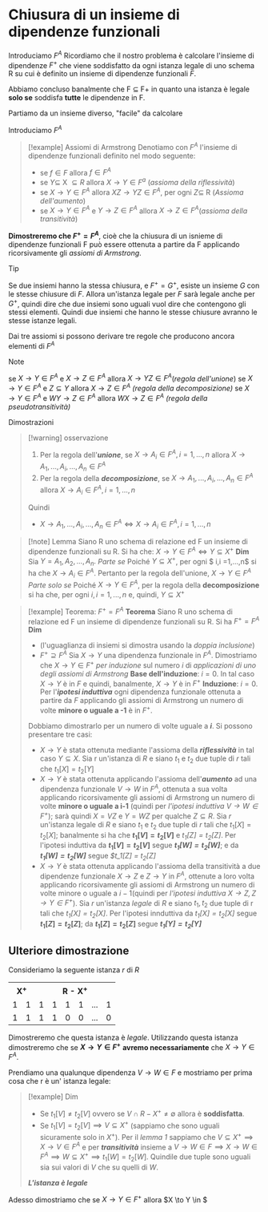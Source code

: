 # Chiusura di un insieme di dipendenze funzionali
Introduciamo $F^A$
Ricordiamo che il nostro problema è calcolare l'insieme di dipendenze $F^+$ che viene soddisfatto da ogni istanza legale di uno schema R su cui è definito un insieme di dipendenze funzionali $F$.

Abbiamo concluso banalmente che F $\subseteq$ F+ in quanto una istanza è legale **solo se** soddisfa **tutte** le dipendenze in F.

Partiamo da un insieme diverso, "facile" da calcolare

Introduciamo $F^A$
>[!example] Assiomi di Armstrong
>Denotiamo con $F^A$ l'insieme di dipendenze funzionali definito nel modo seguente:
>- se $f \in F$ allora $f\in F^A$
>- se $Y\subseteq$ X $\subseteq R$ allora $X\to Y \in F^a$ (*assioma della riflessività*)
>- se $X\to Y \in F^A$ allora $XZ \to YZ \in F^A$, per ogni $Z \subseteq$ R (*Assioma dell'aumento*)
>- se $X \to Y \in F^A$ e $Y \to Z \in F^A$ allora $X \to Z \in F^A$(*assioma della transitività*)

**Dimostreremo che $F^+ = F^A$**, cioè che la chiusura di un isnieme di dipendenze funzionali F può essere ottenuta a partire da F applicando ricorsivamente gli *assiomi di Armstrong*.

>[!tip]
Se due insiemi hanno la stessa chiusura, e $F^+ = G^+$, esiste un insieme $G$ con le stesse chiusure di $F$. Allora un'istanza legale per $F$ sarà legale anche per $G^+$, quindi dire che due insiemi sono uguali vuol dire che contengono gli stessi elementi. Quindi due insiemi che hanno le stesse chiusure avranno le stesse istanze legali.

Dai tre assiomi si possono derivare tre regole che producono ancora elementi di $F^A$
>[!note]
>se $X \to Y \in F^A$ e $X \to Z \in F^A$ allora $X \to YZ \in F^A$(*regola dell'unione*)
>se $X \to Y \in F^A$ e $Z \subseteq Y$ allora $X \to Z \in F^A$ *(regola della decomposizione)*
>se $X \to Y \in F^A$ e $WY \to Z \in F^A$ allora $WX  \to Z \in F^A$   *(regola della pseudotransitività)*

Dimostrazioni

>[!warning] osservazione
>1) Per la regola dell'***unione***, se $X \to A_i \in F^A, i=1,...,n$ allora $X \to A_1,...,A_i,...,A_n \in F^A$
>2) Per la regola della ***decomposizione***, se $X \to A_1, ..., A_i, ..., A_n \in F^A$ allora $X \to A_i \in F^A, i=1,...,n$
>
>Quindi
>- $X \to A_1, ..., A_i, ..., A_n \in F^A \iff X \to A_i \in F^A, i=1,...,n$

>[!note] Lemma
>Siano R uno schema di relazione ed F un insieme di dipendenze funzionali su R. Si ha che:
>$X \to Y \in F^A \iff Y \subseteq X^+$
>**Dim**
>Sia $Y = A_1, A_2, ..., A_n.$
> *Parte se*
> Poiché $Y \subseteq X^+$, per ogni $ i,i =1,...,n$ si ha che $X \to A_i \in F^A.$
> Pertanto per la regola dell'unione, $X\to Y \in F^A$
> *Parte solo se*
> Poiché $X \to Y \in F^A$, per la regola della **decomposizione** si ha che, per ogni $i, i = 1,...,n$ e, quindi, $Y \subseteq X^+$

>[!example] Teorema: $F^+ = F^A$
> **Teorema** Siano R uno schema di relazione ed F un insieme di dipendenze funzionali su R. Si ha $F^+ = F^A$
> **Dim** 
> - (l'uguaglianza di insiemi si dimostra usando la *doppia inclusione*)
> - $F^+ \supseteq F^A$ Sia $X \to Y$ una dipendenza funzionale in $F^A$. Dimostriamo che $X \to Y \in F^+$ *per induzione* sul numero *i* di *applicazioni di uno degli assiomi di Armstrong*
> **Base dell'induzione**: $i = 0$. In tal caso $X \to Y$ è in $F$ e quindi, banalmente, $X \to Y$ è in $F^+$
> **Induzione**: $i = 0$. Per l'***ipotesi induttiva*** ogni dipendenza funzionale ottenuta a partire da $F$ applicando gli assiomi di Armstrong  un numero di volte **minore o uguale a -1** è in $F^+$. 
> 
> Dobbiamo dimostrarlo per un numero di volte uguale a ***i***. Si possono presentare tre casi:
> - $X \to Y$ è stata ottenuta mediante l'assioma della ***riflessività*** in tal caso $Y \subseteq X$. Sia r un'istanza di $R$ e siano $t_1$ e $t_2$ due tuple di $r$ tali che $t_1[X] = t_2[Y]$
> - $X \to Y$ è stata ottenuta applicando l'assioma dell'***aumento*** ad una dipendenza funzionale $V \to W$ in $F^A$, ottenuta a sua volta applicando ricorsivamente gli assiomi di Armstrong un numero di volte **minore o uguale a i-1** (quindi per *l'ipotesi induttiva $V \to W \in F^+$*); sarà quindi $X = VZ$ e $Y = WZ$ per qualche $Z \subseteq R$. 
>  Sia $r$ un'istanza legale di $R$ e siano $t_1$ e $t_2$ due tuple di $r$ tali che $t_1[X] = t_2[X]$; 
>  banalmente si ha che **$t_1[V] = t_2[V]$** e *$t_1[Z] = t_2[Z]$*. Per l'ipotesi induttiva da **$t_1[V] = t_2[V]$** segue ***$t_1[W] = t_2[W]$***; e da ***$t_1[W] = t_2[W]$*** segue  *$t_1[Z] = $t_2[Z]$*
>  - $X \to Y$ è stata ottenuta applicando l'assioma della transitività a due dipendenze funzionale $X \to Z$ e $Z \to Y$ in $F^A$, ottenute a loro volta applicando ricorsivamente gli assiomi di Armstrong un numero di volte minore o uguale a $i -1$(quindi per *l'ipotesi induttiva $X \to Z, Z \to Y \in F^+$*). Sia $r$ un'istanza *legale* di $R$ e siano $t_1,t_2$ due tuple di r tali che *$t_1[X] = t_2[X]$*. Per l'ipotesi innduttiva da *$t_1[X] = t_2[X]$* segue **$t_1[Z] = t_2[Z]$**; da **$t_1[Z] = t_2[Z]$** segue ***$t_1[Y] = t_2[Y]$***



## Ulteriore dimostrazione 
Consideriamo la seguente istanza $r$ di $R$
<table>
    <tr>
        <th colspan="2">X<sup>+</sup></th>
        <th colspan="6">R - X<sup>+</sup></th>
    </tr>
    <tr>
        <td>1</td><td>1</td><td>1</td><td>1</td><td>1</td><td>1</td><td>...</td><td>1</td>
    </tr>
    <tr>
        <td>1</td><td>1</td><td>1</td><td>1</td><td>0</td><td>0</td><td>...</td><td>0</td>
    </tr>
</table>

Dimostreremo che questa istanza è *legale*.
Utilizzando questa istanza dimostreremo che se  **$X \to Y \in F^+$** **avremo necessariamente** che $X \to Y \in F^A$.

Prendiamo una qualunque dipendenza $V \to W \in F$ e mostriamo per prima cosa che r è un' istanza legale:
>[!example] Dim
>- Se $t_1[V] \neq t_2[V]$ ovvero se  $V \cap R-X^+ \neq \emptyset$  allora è **soddisfatta**.
>- Se $t_1[V] = t_2[V] \implies V \subseteq X^+$ (sappiamo che sono uguali sicuramente solo in $X^+$). Per il *lemma 1* sappiamo che $V \subseteq X^+ \implies X \to V \in F^A$ e per ***transitività*** insieme a $V \to W \in F \implies X \to W \in F^A \implies  W \subseteq X^+ \implies t_1[W] = t_2[W]$. Quindile due tuple sono uguali sia sui valori di $V$ che su quelli di $W$.
>
>***L'istanza è legale***

Adesso dimostriamo che se $X \to Y \in F^+$ allora $X \to Y \in $ 

